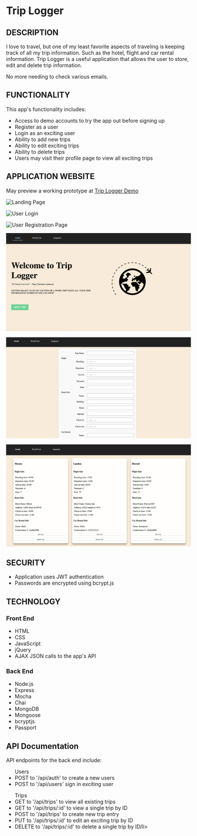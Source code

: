 # Trip Logger

<h2>DESCRIPTION</h2> 
I love to travel, but one of my least favorite aspects of traveling is keeping track of all my trip information. Such as the hotel, flight and car rental information. Trip Logger is a useful application that allows the user to store, edit and delete trip information.</p>
No more needing to check various emails.

<h2>FUNCTIONALITY</h2>
<p>This app's functionality includes:</p>
<ul>
	<li>Access to demo accounts to try the app out before signing up</li>
	<li>Register as a user</li>
	<li>Login as an exciting user</li>
	<li>Ability to add new trips</li>
  <li>Ability to edit exciting trips</li>
	<li>Ability to delete trips</li>
	<li>Users may visit their profile page to view all exciting trips</li>
</ul>

<H2>APPLICATION WEBSITE</h2>

 May preview a working prototype at [Trip Logger Demo](https://protected-basin-48207.herokuapp.com/index.html)

![Landing Page](Public/Images/Landing-Page.png)

![User Login](Public/Images/Loggin-Page.png)

![User Registration Page](/Public/Images/Registration-Page.png)

![User's Home](/Public/Images/Home-Page.png)

![Trip Form](/Public/Images/TripForm-Page.png)

![User's Profile](/Public/Images/Profile-Page.png)


<h2>SECURITY</h2>
<ul>
	<li>Application uses JWT authentication </li>
	<li>Passwords are encrypted using bcrypt.js</li>
</ul>

<h2>TECHNOLOGY</h2>
<h3>Front End</h3>
<ul>
	<li>HTML</li>
	<li>CSS</li>
	<li>JavaScript</li>
	<li>jQuery</li>
	<li>AJAX JSON calls to the app's API</li>
</ul>

<h3>Back End</h3>
<ul>
	<li>Node.js</li>
	<li>Express</li>
	<li>Mocha</li>
	<li>Chai</li>
	<li>MongoDB</li>
	<li>Mongoose</li>
	<li>bcryptjs</li>
	<li>Passport</li>
</ul>


<h2>API Documentation</h2>
<p>API endpoints for the back end include:</p>
<ul>Users
	<li>POST to '/api/auth' to create a new users</li>
	<li>POST to '/api/users' sign in exciting user</li>
</ul>

<ul>Trips
	<li>GET to '/api/trips' to view all existing trips</li>
	<li>GET to '/api/trips/:id' to view a single trip by ID</li>
	<li>POST to '/api/trips' to create new trip entry</li>
	<li>PUT to '/api/trips/:id' to edit an exciting trip by ID</li>
  <li>DELETE to '/api/trips/:id' to delete a single trip by ID/li>
</ul>

